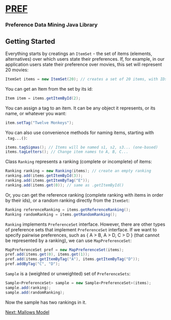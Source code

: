 # [PREF](../README.md)
### Preference Data Mining Java Library

## Getting Started

Everything starts by creatings an `ItemSet` - the set of items (elements, alternatives) over which users state their preferences. If, for example, in our application users state their preference over movies, this set will represent 20 movies:

```java
ItemSet items = new ItemSet(20); // creates a set of 20 items, with IDs 0..19
```

You can get an Item from the set by its id:

```java
Item item = items.getItemById(2);
```

You can assign a tag to an item. It can be any object it represents, or its name, or whatever you want:

```java
item.setTag("Twelve Monkeys");
```

You can also use convenience methods for naming items, starting with `.tag...()`:
```java
items.tagSigmas(); // Items will be named s1, s2, s3... (one-based)
items.tagLetters(); // Change item names to A, B, C...
```

Class `Ranking` represents a ranking (complete or incomplete) of items:

```java
Ranking ranking = new Ranking(items); // create an empty ranking
ranking.add(items.getItemById(3));
ranking.add(items.getItemByTag("E"));
ranking.add(items.get(0)); // same as .getItemById()
```

Or, you can get the reference ranking (complete ranking with items in order by their ids), or a random ranking directly from the `ItemSet`:

```java
Ranking referenceRanking = items.getReferenceRanking();
Ranking randomRanking = items.getRandomRanking();
```

`Ranking` implements `PreferenceSet` interface. However, there are other types of preference sets that implement `PreferenceSet` interface. If we want to specify pairwise preferences, such as { A > B, A > D, C > D } (that cannot be represented by a ranking), we can use `MapPreferenceSet`:

```java
MapPreferenceSet pref = new MapPreferenceSet(items);
pref.add(items.get(0), items.get(1));
pref.add(items.getItemByTag("A"), items.getItemByTag("D"));
pref.addByTag("C", "D");
```

`Sample` is a (weighted or unweighted) set of `PreferenceSets`:

```java
Sample<PreferenceSet> sample = new Sample<PreferenceSet>(items);
sample.add(ranking);
sample.add(randomRanking);
```

Now the sample has two rankings in it.


[Next: Mallows Model](02.mallows.model.md)